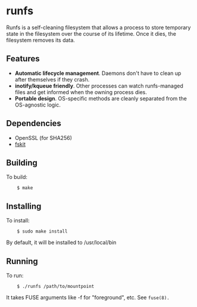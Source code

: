 runfs
=====

Runfs is a self-cleaning filesystem that allows a process to store temporary state in the filesystem over the course of its lifetime.  Once it dies, the filesystem removes its data.

Features
--------
* **Automatic lifecycle management**.  Daemons don't have to clean up after themselves if they crash.
* **inotify/kqueue friendly**.  Other processes can watch runfs-managed files and get informed when the owning process dies.
* **Portable design**.  OS-specific methods are cleanly separated from the OS-agnostic logic.

Dependencies
------------
* OpenSSL (for SHA256)
* [fskit](https://github.com/jcnelson/fskit)

Building
---------

To build:

        $ make

Installing
----------

To install:

        $ sudo make install

By default, it will be installed to /usr/local/bin

Running
-------

To run:

        $ ./runfs /path/to/mountpoint

It takes FUSE arguments like -f for "foreground", etc.  See `fuse(8).`
